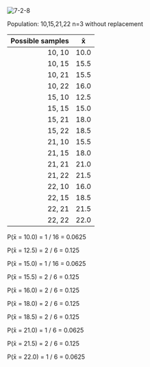 ![7-2-8](https://github.com/user-attachments/assets/67476e0c-9245-477d-8b1c-aa86729d4b2b)

Population: 10,15,21,22
n=3 without replacement

| Possible samples|   x̄ |
|----------------:|:----:|
| 10, 10          |10.0 |
| 10, 15          |15.5 |
| 10, 21          |15.5 |
| 10, 22          |16.0 |
| 15, 10          |12.5 |
| 15, 15          |15.0 |
| 15, 21          |18.0 |
| 15, 22          |18.5 |
| 21, 10          |15.5 |
| 21, 15          |18.0 |
| 21, 21          |21.0 |
| 21, 22          |21.5 |
| 22, 10          |16.0 |
| 22, 15          |18.5 |
| 22, 21          |21.5 |
| 22, 22          |22.0 |

P(x̄ = 10.0) = 1 / 16 = 0.0625

P(x̄ = 12.5) = 2 / 6 = 0.125

P(x̄ = 15.0) = 1 / 16 = 0.0625

P(x̄ = 15.5) = 2 / 6 = 0.125

P(x̄ = 16.0) = 2 / 6 = 0.125

P(x̄ = 18.0) = 2 / 6 = 0.125

P(x̄ = 18.5) = 2 / 6 = 0.125

P(x̄ = 21.0) = 1 / 6 = 0.0625

P(x̄ = 21.5) = 2 / 6 = 0.125

P(x̄ = 22.0) = 1 / 6 = 0.0625
